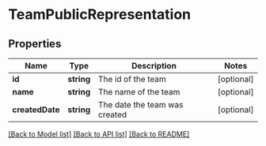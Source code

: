 # TeamPublicRepresentation

## Properties
Name | Type | Description | Notes
------------ | ------------- | ------------- | -------------
**id** | **string** | The id of the team | [optional] 
**name** | **string** | The name of the team | [optional] 
**createdDate** | **string** | The date the team was created | [optional] 

[[Back to Model list]](../README.md#documentation-for-models) [[Back to API list]](../README.md#documentation-for-api-endpoints) [[Back to README]](../README.md)


